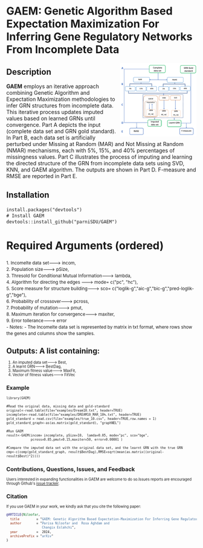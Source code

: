 
# GAEM: Genetic Algorithm Based Expectation Maximization For Inferring Gene Regulatory Networks From Incomplete Data

<img src="GAEM2.png" style="width:40%;" align=right>

## Description

**GAEM** employs an iterative approach combining Genetic Algorithm and Expectation Maximization methodologies to infer GRN structures from incomplete data. This iterative process updates imputed values based on learned GRNs until convergence.  Part A depicts the input (complete data set and GRN gold standard). In Part B, each data set is artificially perturbed under Missing at Random (MAR) and Not Missing at Random (NMAR) mechanisms, each with 5%, 15%, and 40% percentages of missingness values. Part C illustrates the process of imputing and learning the directed structure of the GRN from incomplete data sets using SVD, KNN, and GAEM algorithm. The outputs are shown in Part D. F-measure and RMSE are reported in Part E.

## Installation
```
install.packages("devtools")
# Install GAEM
devtools::install_github("parniSDU/GAEM")
```
# Required Arguments (ordered)
<small>
1. Incomelte data set---> incom,<br>
2. Population size---> pSize,<br>
3. Thresold for Conditional Mutual Information---> lambda,<br>
4. Algorithm for directing the edges ---> mode= c("pc", "hc"),<br>
5. Score measure for structure building---> sco= c("loglik-g","aic-g","bic-g","pred-loglik-g","bge"),<br>
6. Probability of crossover---> pcross,<br>
7. Probability of mutation---> pmut,<br>
8. Maximum iteration for convergence---> maxiter, <br>
9. Error tollerance---> error <br>
- Notes:
  - The Incomelte data set is represented by matrix in txt format, where rows show the genes and columns show the samples.
<small>

# Outputs: A list containing:

1. An imputed data set---> Best,<br>
2. A learnt GRN---> BestDag,<br>
3. Maximum fitness value---> MaxFit,<br>
4. Vector of fitness values---> FitVec

## Example
```
library(GAEM)

#Read the original data, missing data and gold-standard 
original<-read.table(file="examples/Dream10.txt", header=TRUE)
incomplete<-read.table(file="examples/DREAM10_MAR_10%.txt", header=TRUE)
gold_standard = read.csv(file="examples/true_10.csv", header=TRUE,row.names = 1)
gold_standard_graph<-as(as.matrix(gold_standard), "graphNEL")

#Run GAEM
result<-GAEM(incom= incomplete, pSize=10,  lamda=0.05, mode="pc", sco="bge",
             pcross=0.85,pmut=0.15,maxiter=50, error=0.00001 )

#Compare the imputed data set with the original data set, and the learnt GRN with the true GRN
cmp<-c(comp(gold_standard_graph, result$BestDag),RMSE=sqrt(mean(as.matrix((original-result$Best)^2))))
```

## Contributions, Questions, Issues, and Feedback

Users interested in expanding functionalities in GAEM are welcome to do so.Issues reports are encouraged through Github's [issue tracker](https://github.com/parniSDU/GAEM/issues).

## Citation

If you use GAEM in your work, we kindly ask that you cite the following paper:

```bibtex
@ARTICLE{Niloofar,
  title         = "GAEM: Genetic Algorithm Based Expectation-Maximization For Inferring Gene Regulatory Networks From Incomplete Data",
  author        = "Parisa Niloofar and  Rosa Aghdam and
                   Changix Eslahchi",
  year          =  2024,
  archivePrefix = "arXiv"
}
```

